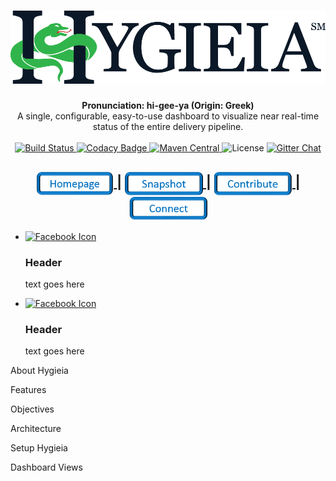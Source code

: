 <h1 align="center"><img width="650" src="/images/hygieia_b.png"></h1>

<div align="center">
  <strong>Pronunciation: hi-gee-ya (Origin: Greek)</strong>
</div>
<div align="center">
  A single, configurable, easy-to-use dashboard to visualize near real-time status of the entire delivery pipeline.
</div>

<br />

<div align="center">
  <!-- Build Status -->
  <a href="https://travis-ci.org/capitalone/Hygieia.svg?branch=master">
    <img src="https://travis-ci.org/capitalone/Hygieia.svg?branch=master"
      alt="Build Status"/>
  </a>
  <!-- Codacy Badge -->
  <a href="https://www.codacy.com/app/amit-mawkin/Hygieia">
    <img src="https://api.codacy.com/project/badge/grade/de1a2a557f8e458e9a959be8c2e7fcba"
      alt="Codacy Badge"/>
  </a>
  <!-- Maven Central -->
  <a href="http://search.maven.org/#search%7Cga%7C1%7Ccapitalone">
    <img src="https://img.shields.io/maven-central/v/com.capitalone.dashboard/Hygieia.svg"
      alt="Maven Central"/>
  </a>
  <!-- License -->
  <a href="https://www.apache.org/licenses/LICENSE-2.0"></a>
    <img src="https://img.shields.io/badge/license-Apache%202-blue.svg"
      alt="License"/>
  
  <!-- Gitter Chat -->
  <a href="https://gitter.im/capitalone/Hygieia?utm_source=badge&utm_medium=badge&utm_campaign=pr-badge&utm_content=badge">
    <img src="https://badges.gitter.im/Join%20Chat.svg"
      alt="Gitter Chat"/>
  </a>
</div>

<div align="center">
  <h2>
    <a href="#">
      <img src="./images/Homepage.PNG" alt="Homepage" width="125" align="center">
    </a>
    <span>|</span>
    <!--<a href="#">
      Setup Hygieia
    </a>
    <span> | </span> -->
    <a href="#">
      <img src="./images/Snapshot.PNG" alt="Snapshot" width="125" align="center">
    </a>
    <span>|</span>
    <a href="#">
      <img src="./images/Contribute.PNG" alt="Contribute" width="125" align="center">
    </a>
    <span>|</span>
    <a href="http://www.capitalone.io/Hygieia/contact.html">
      <img src="./images/Connect.PNG" alt="Connect" width="125" align="center">
    </a>
  </h2>
</div>
<style>
<div align="right">
  <sub>Powered by Capital One
  <a href="#">
  </a>
</div>
<style>
#services-list, #services-list p, #services-list h3 {
list-style: none;
margin:0; padding:0;
}

#services-list > li{
  float:left;
  margin-right: 20px;
  width: 130px;
}

#services-list > li > .image{
  display:block;
  float:left;
  margin-right:10px;
}

/*
this instructions are to force the dimensions of image and its container <a>
*/
#services-list > li > .image,
#services-list > li > .image > img{
  width:24px; height:24px;
}

</style>
<ul id="services-list">
<li>
  <a href="https://www.google.com" class="image">
    <img src="http://cdn3.iconfinder.com/data/icons/free-social-icons/67/facebook_square-24.png" alt="Facebook Icon" />
  </a>
  <div class="content">
    <h3>Header</h3>
    <p>text goes here</p>
  </div>
</li>
<li>
  <a href="https://www.google.com" class="image">
    <img src="http://cdn1.iconfinder.com/data/icons/socialmediaicons_v120/24/facebook.png" alt="Facebook Icon" />
  </a>
  <div class="content">
  <h3>Header</h3>
  <p>text goes here</p>
  </div>
</li>
</ul>

About Hygieia

Features

Objectives

Architecture

Setup Hygieia

Dashboard Views



